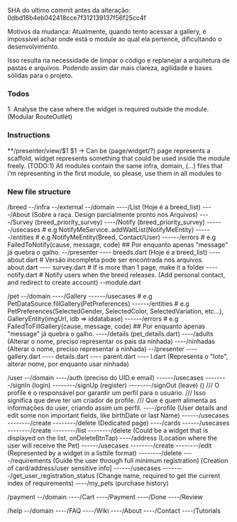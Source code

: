 SHA do ultimo commit antes da alteração: 0dbd16b4eb042418cce7f312139137f56f25cc4f

Motivos da mudança:
Atualmente, quando tento acessar a gallery, é impossível achar onde está o module ao qual ela pertence, dificultando o desenvolvimento.

Isso resulta na necessidade de limpar o código e replanejar a arquitetura de pastas e arquivos. Podendo assim dar mais clareza, agilidade e bases sólidas para o projeto.

### Todos
1: Analyse the case where the widget is required outside the module. (Modular RouteOutlet)

### Instructions
**/presenter/view/$1
$1 -> Can be (page/widget/?) page represents a scaffold, widget represents something that could be used inside the module freely. (TODO:1)
All modules contain the same infra, domain, (...) files that i'm representing in the first module, so please, use them in all modules to 

### New file structure
/breed
--/infra
--/external
--/domain
----/List (Hoje é a breed_list)
----/About (Sobre a raça. Design parcialmente pronto nos Arquivos)
----/Survey (breed_priority_survey)
----/Notify (breed_priority_survey)
------/usecases  # e.g NotifyMeService..addWaitList(NotifyMeEntity)
------/entities  # e.g NotifyMeEntity(Breed, Contact/User)
------/errors  # e.g FailedToNotify(cause, message, code) ## Por enquanto apenas "message" já quebra o galho.
--/presenter
---- breeds.dart (Hoje é a breed_list)
---- about.dart  # Versão incompleta pode ser encontrada nos arquivos. about.dart
---- survey.dart  # If is more than 1 page, make it a folder
---- notify.dart  # Notify users when the breed releases. (Add personal contact, and redirect to create account)
--module.dart

/pet
--/domain
----/Gallery
------/usecases  # e.g PetDataSource.fillGallery(PetPreferences)
------/entities  # e.g PetPreferences(SelectedGender, SelectedColor, SelectedVariation, etc...), GalleryEntity(imgUrl, idb => iddatabase)
------/errors  # e.g FailedToFillGallery(cause, message, code) ## Por enquanto apenas "message" já quebra o galho.
----/details (pet_details.dart)
----/adults (Alterar o nome, preciso representar os pais da ninhada)
----/ninhadas (Alterar o nome, preciso representar a ninhada)
--/presenter
---- gallery.dart
---- details.dart
---- parent.dart
---- l.dart (Representa o "lote", alterar nome, por enquanto usar ninhada)

/user
--/domain
----/auth (preciso do UID e email)
------/usecases
--------/signIn (login)
--------/signUp (register)
--------/signOut (leave) ()
/// O profile é o responsável por garantir um perfil para o usuário.
/// Isso significa que deve ter um criador de profile.
/// Que é quem alimenta as informações do user, criando assim um perfil.
----/profile (User details and edit some non important fields, like birthDate or last Name)
------/usecases
--------/create
--------/delete (Dedicated page)
----/cards
------/usecases
--------/create
--------/list
--------/delete (Could be a widget that is displayed on the list, onDeleteBtnTap)
----/address (Location where the user will receive the Pet)
------/usecases
--------/create
--------/edit (Represented by a widget in a listtile format)
--------/delete
----/requirements (Guide the user through full minimum registration) [Creation of card/address/user sensitive info]
------/usecases
--------/get_user_registration_status (Change name, required to get the current index of requirements)
----/my_pets (purchase history)

/payment
--/domain
----/Cart
----/Payment
----/Done
----/Review

/help
--/domain
----/FAQ
----/Wiki
----/About
----/Contact
----/Tutorials